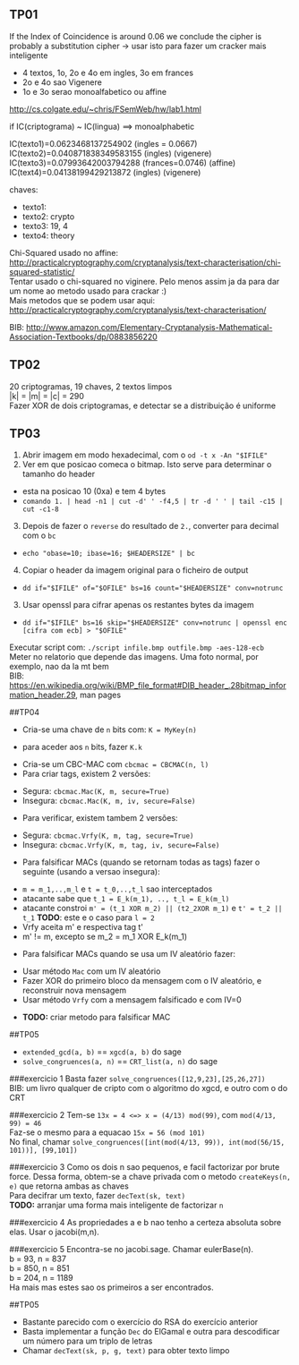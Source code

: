## TP01
If the Index of Coincidence is around 0.06 we conclude the cipher is probably a substitution cipher
 -> usar isto para fazer um cracker mais inteligente

* 4 textos, 1o, 2o e 4o em ingles, 3o em frances
* 2o e 4o sao Vigenere
* 1o e 3o serao monoalfabetico ou affine

http://cs.colgate.edu/~chris/FSemWeb/hw/lab1.html

if IC(criptograma) ~ IC(lingua) ==> monoalphabetic

IC(texto1)=0.0623468137254902 (ingles = 0.0667)
IC(texto2)=0.040871838349583155 (ingles) (vigenere)
IC(texto3)=0.07993642003794288 (frances=0.0746) (affine)
IC(text4)=0.04138199429213872 (ingles) (vigenere)

chaves:
 - texto1:
 - texto2: crypto
 - texto3: 19, 4
 - texto4: theory

Chi-Squared usado no affine: http://practicalcryptography.com/cryptanalysis/text-characterisation/chi-squared-statistic/ <br>
Tentar usado o chi-squared no viginere. Pelo menos assim ja da para dar um nome ao metodo usado para crackar :) <br>
Mais metodos que se podem usar aqui: http://practicalcryptography.com/cryptanalysis/text-characterisation/ <br>

BIB: http://www.amazon.com/Elementary-Cryptanalysis-Mathematical-Association-Textbooks/dp/0883856220

## TP02
20 criptogramas, 19 chaves, 2 textos limpos<br>
|k| = |m| = |c| = 290<br>
Fazer XOR de dois criptogramas, e detectar se a distribuição é uniforme

## TP03
1. Abrir imagem em modo hexadecimal, com o `od -t x -An "$IFILE"`
2. Ver em que posicao comeca o bitmap. Isto serve para determinar o tamanho do header
 * esta na posicao 10 (0xa) e tem 4 bytes
 * `comando 1. | head -n1 | cut -d' ' -f4,5 | tr -d ' ' | tail -c15 | cut -c1-8`
3. Depois de fazer o `reverse` do resultado de `2.`, converter para decimal com o `bc`
 * `echo "obase=10; ibase=16; $HEADERSIZE" | bc`
4. Copiar o header da imagem original para o ficheiro de output
 * `dd if="$IFILE" of="$OFILE" bs=16 count="$HEADERSIZE" conv=notrunc`
3. Usar openssl para cifrar apenas os restantes bytes da imagem
 * `dd if="$IFILE" bs=16 skip="$HEADERSIZE" conv=notrunc | openssl enc [cifra com ecb] > "$OFILE"`

Executar script com: `./script infile.bmp outfile.bmp -aes-128-ecb`<br>
Meter no relatorio que depende das imagens. Uma foto normal, por exemplo, nao da la mt bem <br>
BIB: https://en.wikipedia.org/wiki/BMP_file_format#DIB_header_.28bitmap_information_header.29, man pages

##TP04
- Cria-se uma chave de `n` bits com: `K = MyKey(n)`
 * para aceder aos `n` bits, fazer `K.k`
- Cria-se um CBC-MAC com `cbcmac = CBCMAC(n, l)`
- Para criar tags, existem 2 versões:
 * Segura: `cbcmac.Mac(K, m, secure=True)`
 * Insegura: `cbcmac.Mac(K, m, iv, secure=False)`
- Para verificar, existem tambem 2 versões:
 * Segura: `cbcmac.Vrfy(K, m, tag, secure=True)`
 * Insegura: `cbcmac.Vrfy(K, m, tag, iv, secure=False)`
- Para falsificar MACs (quando se retornam todas as tags) fazer o seguinte (usando a versao insegura):
 * `m = m_1,..,m_l` e `t = t_0,..,t_l` sao interceptados
 * atacante sabe que `t_1 = E_k(m_1), .., t_l = E_k(m_l)`
 * atacante constroi `m' = (t_1 XOR m_2) || (t2_2XOR m_1)` e `t' = t_2 || t_1` <b>TODO</b>: este e o caso para `l = 2`
 * Vrfy aceita m' e respectiva tag t'
 * m' != m, excepto se m_2 = m_1 XOR E_k(m_1)
- Para falsificar MACs quando se usa um IV aleatório fazer:
 * Usar método `Mac` com um IV aleatório
 * Fazer XOR do primeiro bloco da mensagem com o IV aleatório, e reconstruir nova mensagem
 * Usar método `Vrfy` com a mensagem falsificado e com IV=0
- <b>TODO:</b> criar metodo para falsificar MAC<br>

##TP05
- `extended_gcd(a, b)` == `xgcd(a, b)` do sage
- `solve_congruences(a, n)` == `CRT_list(a, n)` do sage

###exercicio 1
Basta fazer `solve_congruences([12,9,23],[25,26,27])`<br>
BIB: um livro qualquer de cripto com o algoritmo do xgcd, e outro com o do CRT

###exercicio 2
Tem-se `13x = 4 <=> x = (4/13) mod(99)`, com `mod(4/13, 99) = 46`<br>
Faz-se o mesmo para a equacao `15x = 56 (mod 101)`<br>
No final, chamar `solve_congruences([int(mod(4/13, 99)), int(mod(56/15, 101))], [99,101])`<br>

###exercicio 3
Como os dois n sao pequenos, e facil factorizar por brute force. Dessa forma, obtem-se a chave privada com o metodo `createKeys(n, e)` que retorna ambas as chaves<br>
Para decifrar um texto, fazer `decText(sk, text)`<br>
<b>TODO:</b> arranjar uma forma mais inteligente de factorizar `n`

###exercicio 4
As propriedades a e b nao tenho a certeza absoluta sobre elas. Usar o jacobi(m,n).

###exercicio 5
Encontra-se no jacobi.sage. Chamar eulerBase(n).<br>
b = 93, n = 837<br>
b = 850, n = 851<br>
b = 204, n = 1189<br>
Ha mais mas estes sao os primeiros a ser encontrados.

##TP05
- Bastante parecido com o exercício do RSA do exercício anterior
- Basta implementar a função `Dec` do ElGamal e outra para descodificar um número para um triplo de letras
- Chamar `decText(sk, p, g, text)` para obter texto limpo
